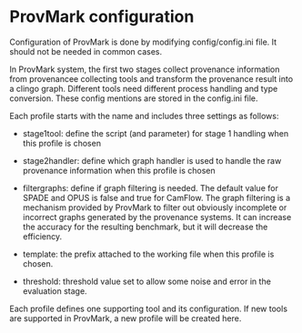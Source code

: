 # ProvMark configuration

Configuration of ProvMark is done by modifying config/config.ini file. It should not be needed in common cases.

In ProvMark system, the first two stages collect provenance information from provenancee collecting tools and transform the provenance result into a clingo graph. Different tools need different process handling and type conversion. These config mentions are stored in the config.ini file.

Each profile starts with the name and includes three settings as follows:

- stage1tool: define the script (and parameter) for stage 1 handling when this profile is chosen

- stage2handler: define which graph handler is used to handle the raw provenance information when this profile is chosen

- filtergraphs: define if graph filtering is needed. The default value for SPADE and OPUS is false and true for CamFlow. The graph filtering is a mechanism provided by ProvMark to filter out obviously incomplete or incorrect graphs generated by the provenance systems. It can increase the accuracy for the resulting benchmark, but it will decrease the efficiency.
- template: the prefix attached to the working file when this profile is chosen.
- threshold: threshold value set to allow some noise and error in the evaluation stage.

Each profile defines one supporting tool and its configuration. If new tools are supported in ProvMark, a new profile will be created here.

